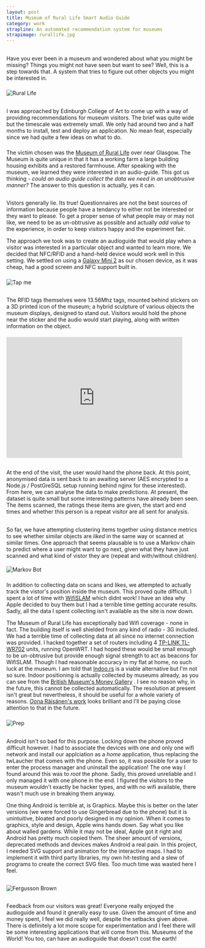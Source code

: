 ```yaml
---
layout: post
title: Museum of Rural Life Smart Audio Guide
category: work
strapline: An automated recommendation system for museums
strapimage: rurallife.jpg
---
```


##
Have you ever been in a museum and wondered about what you might be missing? Things you might not have seen but want to see? Well, this is a step towards that. A system that tries to figure out other objects you might be interested in.

###
![Rural Life](http://farm9.staticflickr.com/8530/8598489218_4fbd4774c8.jpg)

##
I was approached by Edinburgh College of Art to come up with a way of providing recommendations for museum visitors. The brief was quite wide but the timescale was extremely small. We only had around two and a half months to install, test and deploy an application. No mean feat, especially since we had quite a few ideas on what to do.

###
The victim chosen was the [Museum of Rural Life](http://www.nms.ac.uk/our_museums/museum_of_rural_life.aspx) over near Glasgow. The Museum is quite unique in that it has a working farm a large building housing exhibits and a restored farmhouse. After speaking with the museum, we learned they were interested in an audio-guide. This got us thinking - *could an audio guide collect the data we need in an unobtrusive manner?* The answer to this question is actually, yes it can.


##
Vistors generally lie. Its true! Questionnaires are not the best sources of information because people have a tendancy to either not be interested or they want to please. To get a proper sense of what people may or may not like, we need to be as un-obtrusive as possible and actually *add value* to the experience, in order to keep visitors happy and the experiment fair.

The approach we took was to create an audioguide that would play when a visitor was interested in a particular object and wanted to learn more. We decided that NFC/RFID and a hand-held device would work well in this setting. We settled on using a [Galaxy Mini 2](http://www.techradar.com/reviews/phones/mobile-phones/samsung-galaxy-mini-2-review-1099938/review) as our chosen device, as it was cheap, had a good screen and NFC support built in.

###
![Tap me](http://farm9.staticflickr.com/8522/8598487760_ea283bba84.jpg)

##
The RFID tags themselves were 13.56Mhz tags, mounted behind stickers on a 3D printed icon of the museum; a hybrid sculpture of various objects the museum displays, designed to stand out. Visitors would hold the phone near the sticker and the audio would start playing, along with written information on the object. 

####
<iframe width="460" height="315" src="http://www.youtube.com/embed/dHiEQRCDwgc" frameborder="0" allowfullscreen></iframe>


##
At the end of the visit, the user would hand the phone back. At this point, anonymised data is sent back to an awaiting server (AES encrypted to a Node.js / PostGreSQL setup running behind nginx for these interested). From here, we can analyse the data to make predictions. At present, the dataset is quite small but some interesting patterns have already been seen. The items scanned, the ratings these items are given, the start and end times and whether this person is a repeat visitor are all sent for analysis.

##
So far, we have attempting clustering items together using distance metrics to see whether similar objects are *liked* in the same way or scanned at similar times. One approach that seems plausable is to use a Markov chain to predict where a user might want to go next, given what they have just scanned and what kind of vistor they are (repeat and with/without children).

####
![Markov Bot](http://farm9.staticflickr.com/8095/8588850549_1d452d1c6a_z.jpg)


###
In addition to collecting data on scans and likes, we attempted to actually track the vistor's position inside the museum. This proved quite difficult. I spent a lot of time with [WifiSLAM](http://techcrunch.com/2013/03/24/apple-acquires-indoor-gps-startup-wifislam-for-20m/) which didnt work! I have an idea why Apple decided to buy them but I had a terrible time getting accurate results. Sadly, all the data I spent collecting isn't available as the site is now down. 

The Museum of Rural Life has exceptionally bad Wifi coverage - none in fact. The building itself is well shielded from any kind of radio - 3G included. We had a terrible time of collecting data at all since no internet connection was provided. I hacked together a set of routers including 4 [TP-LINK TL-WR702](http://dx.com/p/mini-portable-150m-802-11n-wi-fi-wireless-router-green-115931) units, running OpenWRT. I had hoped these would be small enough to be un-obtrusive but provide enough signal strength to act as beacons for WifiSLAM. Though I had reasonable accuracy in my flat at home, no such luck at the museum. I am told that [Indoo.rs](http://www.indoo.rs) is a viable alternative but I'm not so sure. Indoor positioning is actually collected by museums already, as you can see from the [British Museum's Money Gallery](http://blog.britishmuseum.org/category/collection/money-gallery/) . I see no reason why, in the future, this cannot be collected automatically. The resolution at present isn't great but nevertheless, it should be useful for a whole variety of reasons. [Oona Räisänen's work](http://windytan.blogspot.co.uk/2013/02/a-science-campus-marauders-map.html) looks brilliant and I'll be paying close attention to that in the future.

###
![Prep](http://farm9.staticflickr.com/8385/8598489730_6f0877244a.jpg)

##
Android isn't so bad for this purpose. Locking down the phone proved difficult however. I had to associate the devices with one and only one wifi network and install our applciation as a *home* application, thus replacing the twLaucher that comes with the phone. Even so, it was possible for a user to enter the process manager and uninstall the application! The one way I found around this was to *root* the phone. Sadly, this proved unreliable and I only managed it with one phone in the end. I figured the visitors to the museum wouldn't exactly be hacker types, and with no wifi available, there wasn't much use in breaking them anyway.

One thing Android is terrible at, is Graphics. Maybe this is better on the later versions (we were forced to use Gingerbread due to the phone) but it is unintuitive, bloated and poorly designed in my opinion. When it comes to graphics, style and design, Apple wins hands down. Say what you like about walled gardens. While it may not be ideal, Apple got it right and Android has pretty much copied them. The sheer amount of versions, deprecated methods and devices makes Android a real pain. In this project, I needed SVG support and animation for the interactive maps. I had to implement it with third party libraries, my own hit-testing and a slew of programs to create the correct SVG files. Too much time was wasted here I feel. 

##
![Fergusson Brown](http://farm9.staticflickr.com/8390/8597388203_a7e5930d4c.jpg)

##
Feedback from our visitors was great! Everyone really enjoyed the audioguide and found it gnerally easy to use. Given the amount of time and money spent, I feel we did really well, despite the setbacks given above. There is definitely a lot more scope for experimentation and I feel there will be some interesting applications that will come from this. Museums of the World! You too, can have an audioguide that doesn't cost the earth!



